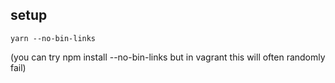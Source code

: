 ## setup

    yarn --no-bin-links 

(you can try npm install --no-bin-links but in vagrant this will often randomly fail)
